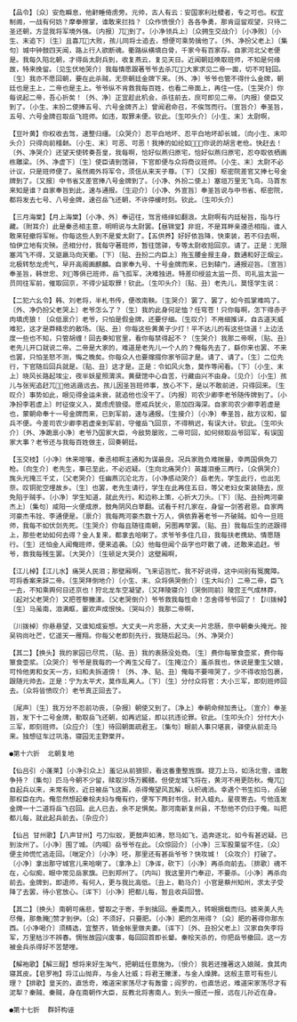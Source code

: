 <!-- { "loadSidebar": true } -->
    【品令】〔众〕安危瞬息，他鼾睡倚虏旁。元帅，古人有云：安国家利社稷者，专之可也。权宜制阃，一战有何妨？摩拳擦掌，谁敢来拦挡？〔众作愤恨介〕各各争勇，那肯逗留观望，只待二圣还朝，方显我将军境外强。〔内报〕兀到了。〔小净领兵上〕〔众拥生交战介〕〔小净败〕〔小生、末追下〕〔生〕且喜兀大败，孩儿同将士追去，想便可乘势擒他了。〔外、净扮父老上〕〔集句〕城中钟鼓四天闻，路上行人欲断魂。衢路纵横填白骨，千家今有百家存。自家河北父老便是。我每久陷北朝，才得岳太尉兵到，收复燕云，复见天日。近闻朝廷唤取班师，不知是何缘故，特来挽留。〔见生伏地哭介〕我每情愿跟著爷爷去杀兀，大家求见二帝一面，切不可轻回。〔生〕我亦不愿回朝，要在此杀贼，无奈朝廷金牌下来。〔外、净〕爷爷也管不得什么金牌，朝廷也是主上，二帝也是主上。爷爷纵不肯救我每百姓，也看二帝面上，再住一住。〔生哭介〕你每说起二帝，吾心折矣！〔外、净〕正宜趁此机会，杀往前去，庶可即见二帝。〔内报〕使臣又到了。〔小生、末扮二使捧五号、六号金牌齐上〕曾闻君命召，不俟驾而行。〔宣旨介〕奉圣旨，五号、六号金牌召取岳飞班师。如违，取罪未便。钦此。〔生叩头介〕〔小生、末〕太尉啊，

    【豆叶黄】你权收去驾，速整归缰。〔众哭介〕忍平白地坏、忍平白地坏却长城，〔向小生、末叩头介〕只得向前稽颡。〔小生、末〕可恶、可恶！我捧的如纶如，你说的胡言老伧。快赶去！〔外、净哭介〕还望天使转奏吾皇，我每啊，恰好似燕归原宅，恰好似燕归原宅，忍夺取依栖画栋雕梁。〔外、净虚下〕〔生〕使臣请到馆驿，下官即便与众将商议班师。〔小生、末〕太尉不必计议，只是班师便了。虽然阃外将军令，须信从来天子尊。〔下〕〔又报〕枢密院差官又捧七号金牌到了。〔又报〕中书省又差官捧八号金牌到了。〔小净、外扮二使上〕塞垣万里无飞鸟，马首东来知是谁？自家奉旨到此，速与通报。〔生迎介〕〔小净、外宣旨〕奉圣旨说与中书省、枢密院，都将发去七号、八号金牌，速召岳飞还朝，不许停缓时刻。钦此。〔生叩头介〕

    【三月海棠】【月上海棠】〔小净、外〕奉诏往，驾言络绎如翻浪。太尉啊有内廷秘旨，指与行藏。〔附耳介〕此是秦丞相主意，明明说与太尉罢。【昼锦堂】非诳，不是耳畔亲遵丞相指，谁人敢来轻撤将军帐。你每这些人到不是爱太尉了。【五供养】好好依旨降，快束装，若不归去啊，怕伊立地有灾殃。丞相分付，我每守著班师，暂往馆驿，专等太尉收拾回京。请了。正是：无限塞鸿飞不得，又驱羸马向天衢。〔下〕〔贴、丑扮二内臣上〕拖玉腰金报主身，数通和好正烟尘。北极转愁龙虎气，早开高阁画麒麟。自家奉九号、十号金牌而来，已到辕门，通报迎旨。〔宣旨〕奉圣旨，韩世忠、刘等俱已班师，岳飞孤军，决难独进。特差印绶监太监一员、司礼监太监一员同往军前，催取回京，不得少延取罪！钦此。〔生叩头介〕〔贴、丑〕老先儿，莫怪学生说：

    【二犯六幺令】韩、刘老将，半札书传，便改南鞅。〔生哭介〕罢了、罢了，如今孤掌难鸣了。〔外、净仍扮父老哭上〕老爷怎么了？〔生〕我的此身何足恤？任穹苍！只你每啊，怎下得赤子肉填虎狼！〔众低禀介〕老爷，只怕是假金牌，还要仔细。〔生叹介〕不用细推详，自古道天威难犯，这才是莽精忠的散场。〔贴、丑〕你每这些黄黄子少打！平不达儿的有这些饶道！上边法度一些也不知，只管胡缠！回去奏知官里，看你每禁得起不？〔生哭介〕我那二帝啊，〔贴、丑〕老先儿开口就说二帝。二帝是大家的，难道是老先儿一个人的？俺每先去了，繇你来也罢、不来也罢，只怕圣怒不测，悔之晚矣。你每众人也要撺掇你家爷回才是。请了、请了。〔生〕二位先行，下官随后回兵就是。〔贴、丑〕这才是。正是：令如风火急，莫作等闲看。〔下〕〔小生、末上〕晓风长路起埃尘，夜半妖星照渭滨。黄蘖馆中心自苦，行藏由兴不由身。〔见介〕〔小生〕孩儿与张宪追赶兀，他逃遁远去。孩儿因圣旨班师事，放心不下，是以不敢前进，只得回来。〔生叹介〕事势如此，眼见得金运未衰，就追他也没干了。〔内报〕司农少卿李老爷随传牌到了。〔小净扮李若虚上〕时征俊义入，莫虑虎狼侵。愿戒兵犹火，恩加四海深。自家司农少卿李若虚是也，蒙朝命奉十一号金牌而来，已到军前，速与通报。〔生接介〕〔小净〕奉圣旨，敌方议和，留兵不便。今差司农少卿李若虚亲到军前，守催岳飞回京，不得稍迟，有误大计。钦此。〔生叩头介〕〔外、净跪禀小净〕老爷乃国家大臣，今敌势屡败，二帝可回，如何频取岳爷回军，有误国家大事？老爷还与我每百姓做主，回奏朝廷。

    【玉交枝】〔小净〕休来喧嚷，秦丞相啊主通和为谋最良。况兵家胜负难揣量，幸两国俱免刀枪。〔向生介〕老先生，事已至此，不必迟疑。〔生向北痛哭介〕英雄泪垂三两行，〔众俱哭介〕旄头光掩三千丈，〔父老哭介〕任幽燕沉沦北方，〔小净感动哭介〕岳老先，学生此行，也出无奈。叹铜驼空埋故乡。〔生〕也罢，老先生请行，学生在此再住五日，等父老妇女束装随去，庶免陷于贼手。〔小净〕学生知道，就此先行。和边称上策，心折大刀头。〔下〕〔贴、丑扮两河豪杰上〕〔集句〕咸阳一火便成原，鼓角阴风白草翻。试看千村几家在，身留一剑答君恩。自家两河豪杰韦铨、李通便是。〔禀介〕我每两河豪杰数十万人，俱依靠著老爷一齐破贼。如今一旦班师，我每不如伏剑先死。〔生哭介〕你每且随往南朝，另图再举罢。〔贴、丑〕我每后生的还跟得上，那些老幼如何去得？金人复来，都拿去哈喇了。求爷爷多住几日，我每扶老携幼、情愿随行。〔生〕还怕金人闻俺班师，便来追袭。〔众〕他每但闻个岳字也吓散了魂，还敢来追赶。爷爷，救我每残生罢。〔大哭介〕〔生顿足大哭介〕这壁厢啊，

    【江儿棹】【江儿水】痛哭人民泪；那壁厢啊，飞来诏旨忙。我不好说得，这中间别有冤魔障。可将香案来辞二帝。〔生哭拜倒地介〕〔小生、末、众将俱哭倒介〕〔生大叫介〕二帝二帝，臣飞一去，不知乘舆何日还京也！狩北龙车空凝望，〔又拜陵寝介〕〔哭倒同前〕陵宫王气成林莽，〔起对父老哭介〕又把苍黎撇漾。〔父老哭倒介〕爷爷救我每性命！怎舍得爷爷回了！【川拨棹】〔生〕马虽南，泪满眶，霎欢声成恨怏。〔哭叫介〕我那二帝啊，

    〔川拨棹〕你悬悬望，又谁知成妄想。大丈夫一片忠肠，大丈夫一片忠肠，奈中朝秦头掩光。按吴钩尚吐芒，忆遥天一雁翔。你每父老即刻先行，我随后起马。〔外、净哭介〕

    【其二】【换头】我的家园已尽荒，〔贴、丑〕我的衷肠没处商。〔生〕费你每箪食壶浆，费你每箪食壶浆。〔众哭介〕爷爷是我每的一个再生父母了。〔生掩泣介〕羞杀我也，休说是重生父娘，可怜他男和女天一方，妇和夫拆道傍！〔外、净、贴、丑〕俺每不要啼哭了，少不得收拾包裹，跟随元帅去。正是：宁为太平犬，莫作乱离人。〔下〕〔生〕分付众将官：大小三军，即刻班师回去。〔众将皆愤叹介〕老爷真正回去了。

    〔尾声〕〔生〕我万分不忍前功丧，〔杂报〕朝使又到了。〔净上〕奉朝命频加责让。〔宣介〕奉圣旨，发下十二号金牌，勒取岳飞还朝，如再迟延，即以抗违论罪。钦此。〔生叩头介〕分付大小三军，即刻班师。〔众应介〕〔生〕待回朝面疏君王。〔集句〕眼前人事只堪哀，驿使从前走马来。独想征车过巩洛，寝园无主野棠开。

    ●第十六折  北朝复地

    【仙吕引 小蓬莱】〔小净引众上〕羞记从前狼狈，看这番重整旌旗。提刀上马，如汤北雪，谁敢争持？〔集句〕匹马今朝不少留，赎取沙场万髑髅。但使龙城飞将在，黄河不用更防秋。俺兀自起兵以来，未常有败，近日被岳飞这厮，杀得俺望风瓦解，认帜魂消。幸遇个书生扣马，点破那权臣在内。俺忽然想起秦桧夫妇与俺有约，便写下两封书信，封入蜡丸，星夜寄去。亏他连发金牌一十二道将岳飞召回。此人已去，余不足惧矣。那河南新复州县，不愁他不仍归于俺。叫把都儿每，就此起兵前去。〔杂应介〕

    【仙吕 甘州歌】【八声甘州】弓刀似蚁，更鼓声如沸，怒马如飞，追奔逐北，如今有甚迟疑。已到汝州了。〔小净〕围了城。〔内喊〕岳爷爷在此。〔众惊回介〕〔小净〕三军股栗留不住，〔众〕便主帅慌忙逃走回。〔喘定介〕〔小净〕呸，那里还有甚岳爷爷？快攻城！〔众攻介〕打破了。〔小净〕拿出那守城官儿来哈喇了。〔拿净上〕〔净诨，砍下〕〔小净〕再杀向前去。〔排歌〕魂不在，心似痴，眼中常见岳家旗。已到郑州了。〔内叫〕我这里开门奉迎，不要杀。〔小净〕再杀向前去。金牌到，即退师，有何人，更与我比高低。〔丑上，勒马介〕小官是蔡州知州，求太子受降了去罢，待小官放心。〔诨下〕〔小净〕把都儿每，暂且收兵回营。

    【其二】〔换头〕南朝可痛悲，譬取之于寄，手到擒回。垂橐而入，转眼捆载而归。掳来美人先尽俺，那惫腌赞才到伊。〔众〕不须好，只要肥。〔小净〕肥的怎用得？〔众〕肥的著得你那东西。〔小净喝介〕须精选，宜整齐，销金帐里做夫妻。〔诨下〕〔外、丑扮父老上〕汉家自失李将军，万里枯沙不辨春。惆怅故园兴废事，每回回首即长颦。秦桧天杀的，你把岳爷撤回，这一方被金兵杀得好不苦楚哩。

    【解袍歌】【解三酲】想将来好生淘气，把朝廷任意施为。〔恨介〕我若还撞著这入娘贼，食其肉寝其皮。【皂罗袍】将江山抛弃，与金人壮威；将君王撇漾，与金人燥脾。这般主意可有些儿理？【排歌】皇天的，直恁奇，难道宋家荡尽才有轰雷；阎罗的，也直恁迟，难道宋家荡尽才有泥犁？秦贼、秦贼，身在南朝作大臣，反教北将害南人。到头一报还一报，远在儿孙近在身。

    ●第十七折  群奸构诬

